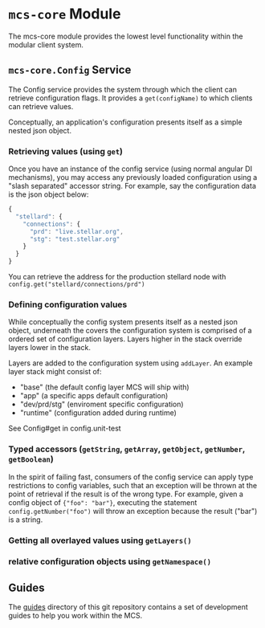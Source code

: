 `mcs-core` Module
=============

The mcs-core module provides the lowest level functionality within the modular client system.

## `mcs-core.Config` Service

The Config service provides the system through which the client can retrieve configuration flags.  It provides a `get(configName)` to which clients can retrieve values.

Conceptually, an application's configuration presents itself as a simple nested json object.


### Retrieving values (using `get`)

Once you have an instance of the config service (using normal angular DI mechanisms), you may access any previously loaded configuration using a "slash separated" accessor string. For example, say the configuration data is the json object below:

```javascript
{
  "stellard": {
    "connections": {
      "prd": "live.stellar.org",
      "stg": "test.stellar.org"
    }
  }
}
```

You can retrieve the address for the production stellard node with `config.get("stellard/connections/prd")`

### Defining configuration values

While conceptually the config system presents itself as a nested json object, underneath the covers the configuration system is comprised of a ordered set of configuration layers.  Layers higher in the stack override layers lower in the stack.

Layers are added to the configuration system using `addLayer`. An example layer stack might consist of:
- "base" (the default config layer MCS will ship with)
- "app" (a specific apps default configuration)
- "dev/prd/stg" (enviroment specific configuration)
- "runtime" (configuration added during runtime)

See Config#get in config.unit-test


### Typed accessors (`getString`, `getArray`, `getObject`, `getNumber`, `getBoolean`)

In the spirit of failing fast, consumers of the config service can apply type restrictions to config variables, such that an exception will be thrown at the point of retrieval if the result is of the wrong type.  For example, given a config object of `{"foo": "bar"}`, executing the statement `config.getNumber("foo")` will throw an exception because the result ("bar") is a string.

### Getting all overlayed values using `getLayers()`

### relative configuration objects using `getNamespace()`

## Guides

The [guides](guides) directory of this git repository contains a set of development guides to help you work within the MCS.